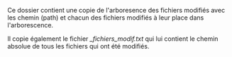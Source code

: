 Ce dossier contient une copie de l'arboresence des fichiers modifiés avec les chemin (path) et chacun des fichiers modifiés à leur place dans l'arborescence.

Il copie également le fichier _\_fichiers\_modif.txt_ qui lui contient le chemin absolue de tous les fichiers qui ont été modifiés.